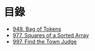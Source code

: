 # 目錄

- [948. Bag of Tokens](./948.%20Bag%20of%20Tokens.md)
- [977. Squares of a Sorted Array](./977.%20Squares%20of%20a%20Sorted%20Array.md)
- [997. Find the Town Judge](./997.%20Find%20the%20Town%20Judge.md)
